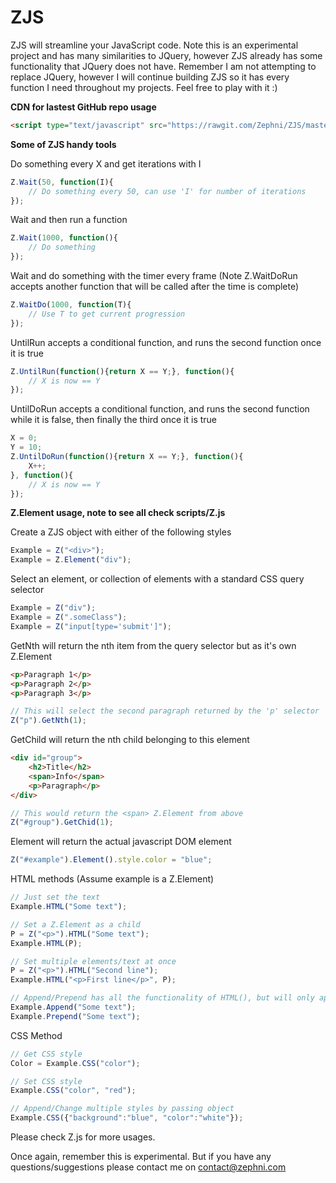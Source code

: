# ZJS

ZJS will streamline your JavaScript code. Note this is an experimental project and has many similarities to JQuery, however ZJS already has some functionality that JQuery does not have. Remember I am not attempting to
replace JQuery, however I will continue building ZJS so it has every function I need throughout my projects. Feel free to play with it :)

**CDN for lastest GitHub repo usage**
```html
<script type="text/javascript" src="https://rawgit.com/Zephni/ZJS/master/scripts/Z.js"></script>
```

**Some of ZJS handy tools**

Do something every X and get iterations with I
```javascript
Z.Wait(50, function(I){
	// Do something every 50, can use 'I' for number of iterations
});
```

Wait and then run a function
```javascript
Z.Wait(1000, function(){
	// Do something
});
```

Wait and do something with the timer every frame (Note Z.WaitDoRun accepts another function that will be called after the time is complete)
```javascript
Z.WaitDo(1000, function(T){
	// Use T to get current progression
});
```

UntilRun accepts a conditional function, and runs the second function once it is true
```javascript
Z.UntilRun(function(){return X == Y;}, function(){
	// X is now == Y
});
```

UntilDoRun accepts a conditional function, and runs the second function while it is false, then finally the third once it is true
```javascript
X = 0;
Y = 10;
Z.UntilDoRun(function(){return X == Y;}, function(){
	X++;
}, function(){
	// X is now == Y
});
```

**Z.Element usage, note to see all check scripts/Z.js**

Create a ZJS object with either of the following styles
```javascript
Example = Z("<div>");
Example = Z.Element("div");
```

Select an element, or collection of elements with a standard CSS query selector
```javascript
Example = Z("div");
Example = Z(".someClass");
Example = Z("input[type='submit']");
```

GetNth will return the nth item from the query selector but as it's own Z.Element
```html
<p>Paragraph 1</p>
<p>Paragraph 2</p>
<p>Paragraph 3</p>
```
```javascript
// This will select the second paragraph returned by the 'p' selector
Z("p").GetNth(1);
```

GetChild will return the nth child belonging to this element
```html
<div id="group">
	<h2>Title</h2>
	<span>Info</span>
	<p>Paragraph</p>
</div>
```
```javascript
// This would return the <span> Z.Element from above
Z("#group").GetChid(1);
```

Element will return the actual javascript DOM element
```javascript
Z("#example").Element().style.color = "blue";
```

HTML methods (Assume example is a Z.Element)
```javascript
// Just set the text
Example.HTML("Some text");

// Set a Z.Element as a child
P = Z("<p>").HTML("Some text");
Example.HTML(P);

// Set multiple elements/text at once
P = Z("<p>").HTML("Second line");
Example.HTML("<p>First line</p>", P);

// Append/Prepend has all the functionality of HTML(), but will only append/prepend it to the current html
Example.Append("Some text");
Example.Prepend("Some text");
```

CSS Method
```javascript
// Get CSS style
Color = Example.CSS("color");

// Set CSS style
Example.CSS("color", "red");

// Append/Change multiple styles by passing object
Example.CSS({"background":"blue", "color":"white"});
```

Please check Z.js for more usages.

Once again, remember this is experimental. But if you have any questions/suggestions please contact me on contact@zephni.com